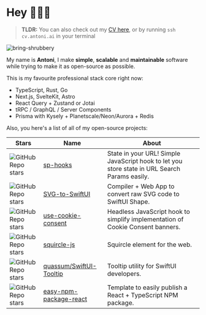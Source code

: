 <!--
<p align="center">
  <img src="https://user-images.githubusercontent.com/29360707/146340410-2e99e81a-bf4b-40bf-ac39-9d51d5923ecd.png" width="700px" alt="profile info" />  
</p> 
-->

<!-- 
Text version:

# Hey, nice to meet you!

My name is **Antoni**, I like coding and optimising things.

I'm doing *full-stack* development professionally, focusing on *TypeScript*, *React*, *Node.js* and *GraphQL*.

I also enjoy learning new things, teaching what I know best and creating open-source software.

If you like any of my open-source projects you see below, please give them a star! 😇 -->


# Hey 👋👋👋

> **TLDR:** You can also check out my [CV here](https://read.cv/antoni), or by running `ssh cv.antoni.ai` in your terminal

<p align="left">
  <img src="https://komarev.com/ghpvc/?username=bring-shrubbery&label=Profile%20views&color=0e75b6&style=flat" alt="bring-shrubbery" />
</p>

My name is **Antoni**, I make **simple**, **scalable** and **maintainable** software while trying to make it as open-source as possible.

This is my favourite professional stack core right now:

- TypeScript, Rust, Go
- Next.js, SvelteKit, Astro
- React Query + Zustand or Jotai
- tRPC / GraphQL / Server Components
- Prisma with Kysely + Planetscale/Neon/Aurora + Redis

Also, you here's a list of all of my open-source projects:

| Stars | Name | About | 
| ----- | ---- | ----- |
| ![GitHub Repo stars](https://img.shields.io/github/stars/bring-shrubbery/sp-hooks?logo=apache-spark&logoColor=%23ffffff&label=%20&color=%230B0F15) | [sp-hooks](https://github.com/bring-shrubbery/sp-hooks) | State in your URL! Simple JavaScript hook to let you store state in URL Search Params easily. | 
| ![GitHub Repo stars](https://img.shields.io/github/stars/bring-shrubbery/SVG-to-SwiftUI?logo=apache-spark&logoColor=%23ffffff&label=%20&color=%230B0F15) | [SVG-to-SwiftUI](https://github.com/bring-shrubbery/SVG-to-SwiftUI) | Compiler + Web App to convert raw SVG code to SwiftUI Shape. |
| ![GitHub Repo stars](https://img.shields.io/github/stars/bring-shrubbery/use-cookie-consent?logo=apache-spark&logoColor=%23ffffff&label=%20&color=%230B0F15) | [use-cookie-consent](https://github.com/bring-shrubbery/use-cookie-consent) | Headless JavaScript hook to simplify implementation of Cookie Consent banners. |
| ![GitHub Repo stars](https://img.shields.io/github/stars/bring-shrubbery/squircle-js?logo=apache-spark&logoColor=%23ffffff&label=%20&color=%230B0F15) | [squircle-js](https://github.com/bring-shrubbery/squircle-js) | Squircle element for the web. | 
| ![GitHub Repo stars](https://img.shields.io/github/stars/quassum/SwiftUI-Tooltip?logo=apache-spark&logoColor=%23ffffff&label=%20&color=%230B0F15) | [quassum/SwiftUI-Tooltip](https://github.com/quassum/SwiftUI-Tooltip) | Tooltip utility for SwiftUI developers. | 
| ![GitHub Repo stars](https://img.shields.io/github/stars/bring-shrubbery/easy-npm-package-react?logo=apache-spark&logoColor=%23ffffff&label=%20&color=%230B0F15) | [easy-npm-package-react](https://github.com/bring-shrubbery/easy-npm-package-react) | Template to easily publish a React + TypeScript NPM package. |
